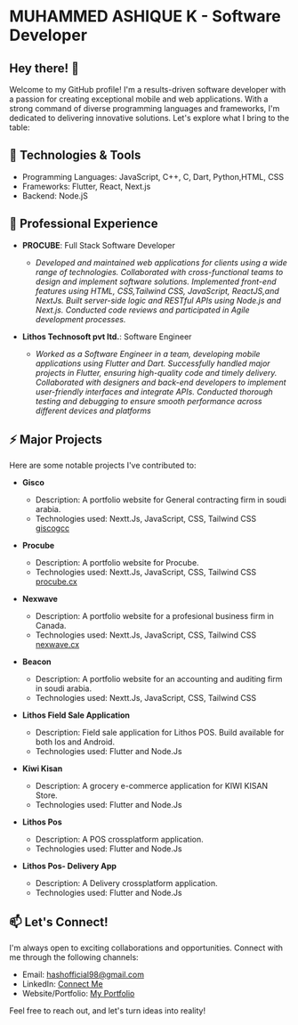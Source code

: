 # MUHAMMED ASHIQUE K - Software Developer

## Hey there! 👋

Welcome to my GitHub profile! I'm a results-driven software developer with a passion for creating exceptional mobile and web applications. With a strong command of diverse programming languages and frameworks, I'm dedicated to delivering innovative solutions. Let's explore what I bring to the table:

## 🚀 Technologies & Tools

- Programming Languages: JavaScript, C++, C, Dart, Python,HTML, CSS
- Frameworks: Flutter, React, Next.js
- Backend: Node.jS

## 💼 Professional Experience

- **PROCUBE**: Full Stack Software Developer
  - *Developed and maintained web applications for clients using a wide range of technologies.
    Collaborated with cross-functional teams to design and implement software solutions.
    Implemented front-end features using HTML, CSS,Tailwind CSS, JavaScript, ReactJS,and NextJs.
    Built server-side logic and RESTful APIs using Node.js and Next.js.
    Conducted code reviews and participated in Agile development processes.*

- **Lithos Technosoft pvt ltd.**: Software Engineer
  - *Worked as a Software Engineer in a team, developing mobile applications using Flutter and Dart.
     Successfully handled major projects in Flutter, ensuring high-quality code and timely delivery.
     Collaborated with designers and back-end developers to implement user-friendly interfaces and integrate APIs.
     Conducted thorough testing and debugging to ensure smooth performance across different devices and platforms*


## ⚡️ Major Projects

Here are some notable projects I've contributed to:

- **Gisco**
  - Description: A portfolio website for General contracting firm in soudi arabia.
  - Technologies used: Nextt.Js, JavaScript, CSS, Tailwind CSS
     [giscogcc](https://giscogcc.com/)

- **Procube**
  - Description: A portfolio website for Procube.
  - Technologies used: Nextt.Js, JavaScript, CSS, Tailwind CSS
     [procube.cx](https://procube.cx/)

- **Nexwave**
  - Description: A portfolio website for a profesional business firm in Canada.
  - Technologies used: Nextt.Js, JavaScript, CSS, Tailwind CSS
    [nexwave.cx](https://nexwave.cx/)

- **Beacon**
  - Description: A portfolio website for an accounting and auditing firm in soudi arabia.
  - Technologies used: Nextt.Js, JavaScript, CSS, Tailwind CSS
 

- **Lithos Field Sale Application**
  - Description: Field sale application for Lithos POS. Build available for both Ios and Android.
  - Technologies used: Flutter and Node.Js
  
- **Kiwi Kisan**
  - Description: A grocery e-commerce application for KIWI KISAN Store.
  - Technologies used: Flutter and Node.Js
    
- **Lithos Pos**
  - Description: A POS crossplatform application.
  - Technologies used: Flutter and Node.Js

- **Lithos Pos- Delivery App**
  - Description: A Delivery crossplatform application.
  - Technologies used: Flutter and Node.Js


## 📫 Let's Connect!

I'm always open to exciting collaborations and opportunities. Connect with me through the following channels:

- Email: hashofficial98@gmail.com
- LinkedIn: [Connect Me](https://www.linkedin.com/in/muhammed-ashique-k-7996b016b)
- Website/Portfolio: [My Portfolio](https://ashique-haneef.netlify.app/)

Feel free to reach out, and let's turn ideas into reality!

